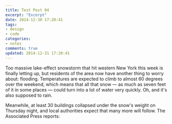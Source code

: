 ```yaml
---
title: Test Post 04
excerpt: "Excerpt"
date: 2014-12-30 17:20:41
tags:
- design
- code
categories:
- notes
comments: true
updated: 2014-12-31 17:20:41
---
```


<span class="dropcap">T</span>oo massive lake-effect snowstorm that hit western New York this week is finally letting up, but residents of the area now have another thing to worry about: flooding. Temperatures are expected to climb to almost 60 degrees over the weekend, which means that all that snow — as much as seven feet of it in some places — could turn into a lot of water very quickly. Oh, and it's also supposed to rain.

Meanwhile, at least 30 buildings collapsed under the snow's weight on Thursday night, and local authorities expect that many more will follow. The Associated Press reports: